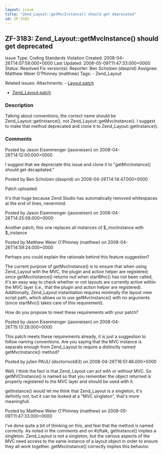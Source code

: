 ```yaml
---
layout: issue
title: "Zend_Layout::getMvcInstance() should get deprecated"
id: ZF-3183
---
```


ZF-3183: Zend\_Layout::getMvcInstance() should get deprecated
-------------------------------------------------------------

 Issue Type: Coding Standards Violation Created: 2008-04-26T14:07:59.000+0000 Last Updated: 2008-05-09T11:47:33.000+0000 Status: Resolved Fix version(s): 
 Reporter:  Ben Scholzen (dasprid)  Assignee:  Matthew Weier O'Phinney (matthew)  Tags: - Zend\_Layout
 
 Related issues: 
 Attachments: - [Layout.patch](/issues/secure/attachment/11270/Layout.patch)
- [Zend\_Layout.patch](/issues/secure/attachment/11269/Zend_Layout.patch)
 
### Description

Talking about conventions, the correct name should be Zend\_Layout::getInstance(), not Zend\_Layout::getMvcInstance(). I suggest to make that method deprecated and clone it to Zend\_Layout::getInstance().

 

 

### Comments

Posted by Jason Eisenmenger (jasoneisen) on 2008-04-26T14:12:00.000+0000

I suggest that we depreciate this issue and clone it to "getMvcInstance() should get decapitated."

 

 

Posted by Ben Scholzen (dasprid) on 2008-04-26T14:14:47.000+0000

Patch uploaded.

It's that huge because Zend Studio has automatically removed whitespaces at the end of lines, nevermind.

 

 

Posted by Jason Eisenmenger (jasoneisen) on 2008-04-26T14:25:08.000+0000

Another patch, this one replaces all instances of $\_mvcInstance with $\_instance

 

 

Posted by Matthew Weier O'Phinney (matthew) on 2008-04-26T14:59:24.000+0000

Perhaps you could explain the rationale behind this feature suggestion?

The current purpose of getMvcInstance() is to ensure that when using Zend\_Layout with the MVC, the plugin and action helper are registered; since getMvcInstance() returns null when startMvc() has not been called, it's an easy way to check whether or not layouts are currently active within the MVC layer (i.e., that the plugin and action helper are registered). Additionally, Zend\_Layout instantiation requires minimally the layout view script path, which allows us to use getMvcInstance() with no arguments (since startMvc() takes care of this requirement).

How do you propose to meet these requirements with your patch?

 

 

Posted by Jason Eisenmenger (jasoneisen) on 2008-04-26T15:13:28.000+0000

This patch meets these requirements already, it is just a suggestion to follow naming conventions. Are you saying that the MVC instance is separate enough from Zend\_Layout to require a distinctly named getMvcInstance() method?

 

 

Posted by julien PAULI (doctorrock83) on 2008-04-26T16:51:46.000+0000

Well, I think the fact is that Zend\_Layout can act with or without MVC. So getMVCInstance() is named so that you remember the object returned is properly registered to the MVC layer and should be used with it.

getInstance() would let me think that Zend\_Layout is a singleton, it's definitly not, but it can be looked at a "MVC singleton", that's more meaningfull.

 

 

Posted by Matthew Weier O'Phinney (matthew) on 2008-05-09T11:47:33.000+0000

I've done quite a bit of thinking on this, and feel that the method is named correctly. As noted in the comments and on #zftalk, getInstance() implies a singleton. Zend\_Layout is not a singleton, but the various aspects of the MVC need access to the same instance of a layout object in order to ensure they all work together. getMvcInstance() correctly implies this behavior.

 

 